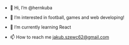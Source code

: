 - 👋 Hi, I’m @hernkuba
- 👀 I’m interested in football, games and web developing!
- 🌱 I’m currently learning React

- 📫 How to reach me jakub.szewc62@gmail.com

<!---
hernkuba/hernkuba is a ✨ special ✨ repository because its `README.md` (this file) appears on your GitHub profile.
You can click the Preview link to take a look at your changes.
--->
